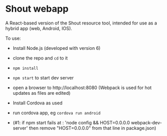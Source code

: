 
Shout webapp
============

A React-based version of the Shout resource tool, intended for use as a hybrid app (web, Android, IOS).

To use:

* Install Node.js (developed with version 6)
* clone the repo and ```cd``` to it
* ```npm install```
* ```npm start``` to start dev server
* open a browser to http://localhost:8080 (Webpack is used for hot updates as files are edited)
* Install Cordova as used
* run cordova app, eg ```cordova run android```


* (#1: if npm start fails at : 'node config && HOST=0.0.0.0 webpack-dev-server' then remove "HOST=0.0.0.0" from that line in package.json)
